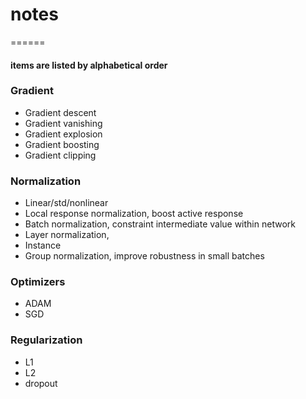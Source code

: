 # notes
======
#### items are listed by alphabetical order

### Gradient
* Gradient descent
* Gradient vanishing
* Gradient explosion
* Gradient boosting
* Gradient clipping

### Normalization
* Linear/std/nonlinear
* Local response normalization, boost active response 
* Batch normalization, constraint intermediate value within network
* Layer normalization,
* Instance 
* Group normalization, improve robustness in small batches

### Optimizers
* ADAM
* SGD

### Regularization
* L1
* L2
* dropout
